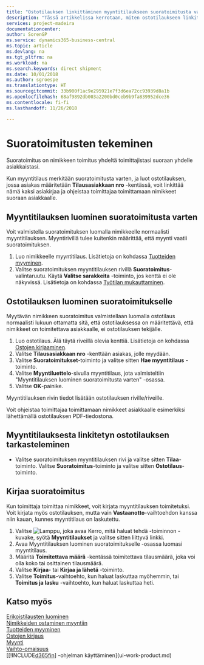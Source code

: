 ```yaml
---
title: "Ostotilauksen linkittäminen myyntitilaukseen suoratoimitusta varten | Microsoft Docs"
description: "Tässä artikkelissa kerrotaan, miten ostotilaukseen linkitetty myyntitilaus luodaan. Näin toimitus voidaan tehdä suoraan toimittajalta asiakkaalle."
services: project-madeira
documentationcenter: 
author: SorenGP
ms.service: dynamics365-business-central
ms.topic: article
ms.devlang: na
ms.tgt_pltfrm: na
ms.workload: na
ms.search.keywords: direct shipment
ms.date: 10/01/2018
ms.author: sgroespe
ms.translationtype: HT
ms.sourcegitcommit: 33b900f1ac9e295921e7f3d6ea72cc93939d8a1b
ms.openlocfilehash: 68af9892db003a2200bd0ceb9b9fa839952dce36
ms.contentlocale: fi-fi
ms.lasthandoff: 11/26/2018

---
```

# <a name="make-drop-shipments"></a>Suoratoimitusten tekeminen
Suoratoimitus on nimikkeen toimitus yhdeltä toimittajistasi suoraan yhdelle asiakkaistasi.

Kun myyntitilaus merkitään suoratoimitusta varten, ja luot ostotilauksen, jossa asiakas määritetään **Tilausasiakkaan nro** -kentässä, voit linkittää nämä kaksi asiakirjaa ja ohjeistaa toimittajaa toimittamaan nimikkeet suoraan asiakkaalle.

## <a name="to-create-a-sales-order-for-drop-shipment"></a>Myyntitilauksen luominen suoratoimitusta varten
Voit valmistella suoratoimituksen luomalla nimikkeelle normaalisti myyntitilauksen. Myyntirivillä tulee kuitenkin määrittää, että myynti vaatii suoratoimituksen.

1. Luo nimikkeelle myyntitilaus. Lisätietoja on kohdassa [Tuotteiden myyminen](sales-how-sell-products.md).
2. Valitse suoratoimituksen myyntitilauksen rivillä **Suoratoimitus**-valintaruutu. Käytä **Valitse sarakkeita** -toiminto, jos kenttä ei ole näkyvissä. Lisätietoja on kohdassa [Työtilan mukauttaminen](ui-personalization-user.md).

## <a name="to-create-the-purchase-order-for-drop-shipment"></a>Ostotilauksen luominen suoratoimitukselle
Myytävän nimikkeen suoratoimitus valmistellaan luomalla ostotilaus normaalisti lukuun ottamatta sitä, että ostotilauksessa on määritettävä, että nimikkeet on toimitettava asiakkaalle, ei ostotilauksen tekijälle.

1. Luo ostotilaus. Älä täytä riveillä olevia kenttiä. Lisätietoja on kohdassa [Ostojen kirjaaminen](purchasing-how-record-purchases.md).
2. Valitse **Tilausasiakkaan nro** -kenttään asiakas, jolle myydään.
3. Valitse **Suoratoimitukset**-toiminto ja valitse sitten **Hae myyntitilaus** -toiminto.
4. Valitse **Myyntiluettelo**-sivulla myyntitilaus, jota valmisteltiin "Myyntitilauksen luominen suoratoimitusta varten" -osassa.
5. Valitse **OK**-painike.

Myyntitilauksen rivin tiedot lisätään ostotilauksen riville/riveille.

Voit ohjeistaa toimittajaa toimittamaan nimikkeet asiakkaalle esimerkiksi lähettämällä ostotilauksen PDF-tiedostona.     

## <a name="to-view-the-linked-purchase-order-from-the-sales-order"></a>Myyntitilauksesta linkitetyn ostotilauksen tarkasteleminen
* Valitse suoratoimituksen myyntitilauksen rivi ja valitse sitten **Tilaa**-toiminto. Valitse **Suoratoimitus**-toiminto ja valitse sitten **Ostotilaus**-toiminto.

## <a name="to-post-a-drop-shipment"></a>Kirjaa suoratoimitus
Kun toimittaja toimittaa nimikkeet, voit kirjata myyntitilauksen toimitetuksi. Voit kirjata myös ostotilauksen, mutta vain **Vastaanotto**-vaihtoehdon kanssa niin kauan, kunnes myyntitilaus on laskutettu.

1. Valitse ![Lamppu, joka avaa Kerro, mitä haluat tehdä -toiminnon](media/ui-search/search_small.png "Kerro, mitä haluat tehdä") -kuvake, syötä **Myyntitilaukset** ja valitse sitten liittyvä linkki.
2. Avaa Myyntitilauksen luominen suoratoimitukselle -osassa luomasi myyntitilaus.
3. Määritä **Toimitettava määrä** -kentässä toimitettava tilausmäärä, joka voi olla koko tai osittainen tilausmäärä.
4. Valitse **Kirjaa**- tai **Kirjaa ja lähetä** -toiminto.
5. Valitse **Toimitus**-vaihtoehto, kun haluat laskuttaa myöhemmin, tai **Toimitus ja lasku** -vaihtoehto, kun haluat laskuttaa heti.

## <a name="see-also"></a>Katso myös
[Erikoistilausten luominen](sales-how-to-create-special-orders.md)  
[Nimikkeiden ostaminen myyntiin](purchasing-how-purchase-products-sale.md)  
[Tuotteiden myyminen](sales-how-sell-products.md)  
[Ostojen kirjaus](purchasing-how-record-purchases.md)  
[Myynti](sales-manage-sales.md)  
[Vaihto-omaisuus](inventory-manage-inventory.md)  
[[!INCLUDE[d365fin](includes/d365fin_md.md)] -ohjelman käyttäminen](ui-work-product.md)

